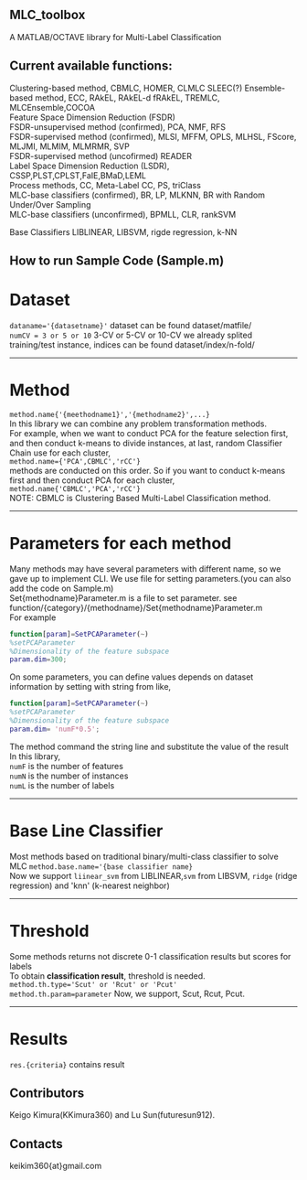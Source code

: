 ## MLC_toolbox
A MATLAB/OCTAVE library for Multi-Label Classification

## Current available functions: 
Clustering-based method, CBMLC, HOMER, CLMLC SLEEC(?) 
Ensemble-based method,   ECC, RAkEL, RAkEL-d fRAkEL, TREMLC, MLCEnsemble,COCOA  
Feature Space Dimension Reduction (FSDR)  
FSDR-unsupervised method (confirmed), PCA, NMF, RFS     
FSDR-supervised method (confirmed), MLSI, MFFM, OPLS, MLHSL, FScore, MLJMI, MLMIM, MLMRMR, SVP  
FSDR-supervised method (uncofirmed) READER  
Label Space Dimension Reduction (LSDR), CSSP,PLST,CPLST,FaIE,BMaD,LEML  
Process methods, CC, Meta-Label CC, PS, triClass    
MLC-base classifiers (confirmed), BR, LP, MLKNN, BR with Random Under/Over Sampling   
MLC-base classifiers (unconfirmed), BPMLL, CLR, rankSVM  

Base Classifiers
LIBLINEAR, LIBSVM, rigde regression, k-NN


## How to run Sample Code (Sample.m)
# Dataset     
`dataname='{datasetname}'`  dataset can be found dataset/matfile/  
`numCV = 3 or 5 or 10`      3-CV or 5-CV or 10-CV we already splited training/test instance, indices can be found dataset/index/n-fold/  

---

# Method  
`method.name{'{meethodname1}','{methodname2}',...}`  
In this library we can combine any problem transformation methods.  
For example, when we want to conduct PCA for the feature selection first, and then conduct k-means to divide instances, at last, random Classifier Chain use for each cluster,  
  `method.name={'PCA',CBMLC','rCC'}`  
methods are conducted on this order. So if you want to conduct k-means first and then conduct PCA for each cluster,   
`method.name{'CBMLC','PCA','rCC'}`  
NOTE: CBMLC is Clustering Based Multi-Label Classification method.  

---

# Parameters for each method  
Many methods may have several parameters with different name, so we gave up to implement CLI. We use file for setting parameters.(you can also add the code on Sample.m)   
Set{methodname}Parameter.m is a file to set parameter. see function/{category}/{methodname}/Set{methodname}Parameter.m  
For example  
```SetPCAParameter.m  
function[param]=SetPCAParameter(~)  
%setPCAParameter  
%Dimensionality of the feature subspace  
param.dim=300;  
```  
On some parameters, you can define values depends on dataset information by setting with string from like,  
 
```SetPCAParameter.m  
function[param]=SetPCAParameter(~)  
%setPCAParameter  
%Dimensionality of the feature subspace  
param.dim= 'numF*0.5';  
```  
The method command the string line and substitute the value of the result  
In this library,   
`numF` is the number of features  
`numN` is the number of instances  
`numL` is the number of labels 

---
# Base Line Classifier 
Most methods based on traditional binary/multi-class classifier to solve MLC 
`method.base.name='{base classifier name}`   
Now we support `liinear_svm` from LIBLINEAR,`svm` from LIBSVM, `ridge` (ridge regression)  and 'knn' (k-nearest neighbor)  

---

# Threshold   
Some methods returns not discrete 0-1 classification results but scores for labels  
To obtain <b>classification result</b>, threshold is needed.   
`method.th.type='Scut' or 'Rcut' or 'Pcut' `   
`method.th.param=parameter` 
Now, we support, Scut, Rcut, Pcut. 

---

# Results
`res.{criteria}` contains result   



## Contributors
Keigo Kimura(KKimura360) and Lu Sun(futuresun912).  


## Contacts   
keikim360{at}gmail.com